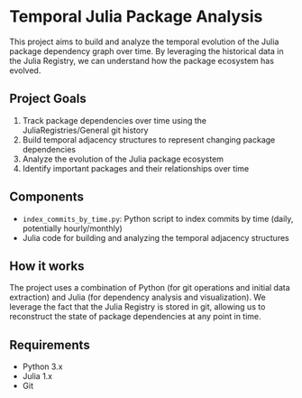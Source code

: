 # Temporal Julia Package Analysis

This project aims to build and analyze the temporal evolution of the Julia package dependency graph over time. By leveraging the historical data in the Julia Registry, we can understand how the package ecosystem has evolved.

## Project Goals

1. Track package dependencies over time using the JuliaRegistries/General git history
2. Build temporal adjacency structures to represent changing package dependencies
3. Analyze the evolution of the Julia package ecosystem
4. Identify important packages and their relationships over time

## Components

- `index_commits_by_time.py`: Python script to index commits by time (daily, potentially hourly/monthly)
- Julia code for building and analyzing the temporal adjacency structures

## How it works

The project uses a combination of Python (for git operations and initial data extraction) and Julia (for dependency analysis and visualization). We leverage the fact that the Julia Registry is stored in git, allowing us to reconstruct the state of package dependencies at any point in time.

## Requirements

- Python 3.x
- Julia 1.x
- Git